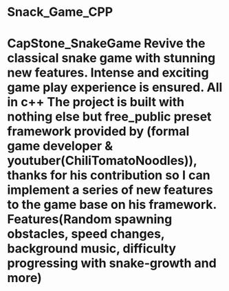# Snack_Game_CPP
 # CapStone_SnakeGame  Revive the classical snake game with stunning new features. Intense and exciting game play experience is ensured. All in c++ The project is built with nothing else but free_public preset framework provided by (formal game developer & youtuber(ChiliTomatoNoodles)), thanks for his contribution so I can implement a series of new features to the game base on his framework. Features(Random spawning obstacles, speed changes, background music, difficulty progressing with snake-growth and more)
